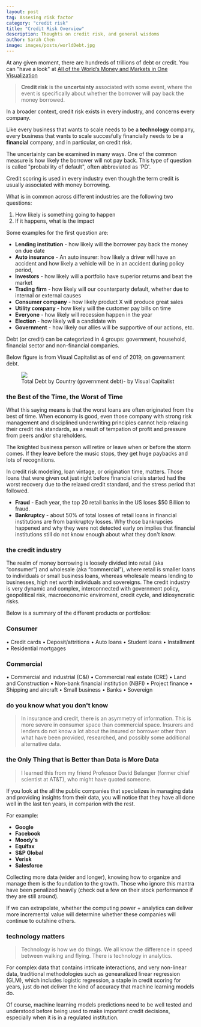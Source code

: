 ```yaml
---
layout: post
tag: Assesing risk factor
category: "credit risk"
title: "Credit Risk Overview"
description: Thoughts on credit risk, and general wisdoms
author: Sarah Chen
image: images/posts/worldDebt.jpg
---
```


At any given moment, there are hundreds of trillions of debt or credit.  You can "have a look" at [All of the World’s Money and Markets in One Visualization](https://money.visualcapitalist.com/worlds-money-markets-one-visualization-2017/)


> **Credit risk** is the **uncertainty** associated with some event, where the event is specifically about whether the borrower will pay back the money borrowed.  

In a broader context, credit risk exists in every industry, and concerns every company.  

Like every business that wants to scale needs to be a **technology** company, every business that wants to scale succesfully financially needs to be a **financial** company, and in particular, on credit risk.  


The uncertainty can be examined in many ways.  One of the common measure is how likely the borrower will not pay back.  This type of question is called "probability of default", often abbreviated as 'PD'.

Credit scoring is used in every industry even though the term credit is usually associated with money borrowing.   

What is in common across different industries are the following two questions:
1.  How likely is something going to happen
2.  If it happens, what is the impact


Some examples for the first question are:
* **Lending institution** -  how likely will the borrower pay back the money on due date
* **Auto insurance** -  An auto insurer:  how likely a driver will have an accident and how likely a vehicle will be in an accident during policy period,
* **Investors** -  how likely will a portfolio have superior returns and beat the market
* **Trading firm** -  how likely will our counterparty default, whether due to internal or external causes 
* **Consumer company** -  how likely product X will produce great sales
* **Utility company** -  how likely will the customer pay bills on time
* **Everyone** -  how likely will recession happen in the year
* **Election** -  how likely will a candidate win
* **Government** -  how likely our allies will be supportive of our actions, etc.

Debt (or credit) can be categorized in 4 groups: government, household, financial sector and non-financial companies. 

Below figure is from Visual Capitalist as of end of 2019, on governament debt. 
<figure>
  <img src="{{ "/images/posts/worldDebt.jpg" | relative_url }}">
  <figcaption>Total Debt by Country (government debt)- by Visual Capitalist</figcaption>
</figure>


### the Best of the Time, the Worst of Time


What this saying means is that the worst loans are often originated from the best of time.  When economy is good, even those company with strong risk management and disciplined underwriting principles cannot help relaxing their credit risk standards, as a result of tempation of profit and pressure from peers and/or shareholders.  

The knighted business person will retire or leave when or before the storm comes.  If they leave before the music stops, they get huge paybacks and lots of recognitions. 

In credit risk modeling, loan vintage, or origination time, matters.  Those loans that were given out just right before financial crisis started had the worst recovery due to the relaxed credit standard, and the stress period that followed.


* **Fraud** - Each year, the top 20 retail banks in the US loses $50 Billion to fraud. 
* **Bankruptcy** - about 50% of total losses of retail loans in financial institutions are from bankruptcy losses.   Why those bankrupcies happened and why they were not detected early on implies that financial institutions still do not know enough about what they don't know.

### the credit industry

The realm of money borrowing is loosely divided into retail (aka “consumer”) and wholesale (aka “commercial”), where retail is smaller loans to individuals or small business loans, whereas wholesale means lending to businesses, high net worth individuals and sovereigns.   The credit industry is very dynamic and complex, interconnected with government policy, geopolitical risk, macroeconomic enviroment, credit cycle, and idiosyncratic risks. 

Below is a summary of the different products or portfolios: 
### Consumer ###
•	Credit cards
•	Deposit/attritions
•	Auto loans
•	Student loans
•	Installment
•	Residential mortgages
### Commercial
•	Commercial and industrial (C&I)
•	Commercial real estate (CRE)
•	Land and Construction
•	Non-bank financial institution (NBFI)
•	Project finance
•	Shipping and aircraft
•	Small business
•	Banks
•	Sovereign


### do you know what you don't know

> In insurance and credit, there is an asymmetry of information. This is more severe in consumer space than commercial space.  Insurers and lenders do not know a lot about the insured or borrower other than what have been provided, researched, and possibly some additional alternative data.   

### the Only Thing that is Better than Data is More Data

> I learned this from my friend Professor David Belanger (former chief scientist at AT&T), who might have quoted someone.  

If you look at the all the public companies that specializes in managing data and providing insights from their data, you will notice that they have all done well in the last ten years, in comparion with the rest. 

For example:
* **Google** 
* **Facebook**
* **Moody's**
* **Equifax**
* **S&P Global**
* **Verisk**
* **Salesforce** 

Collecting more data (wider and longer), knowing how to organize and manage them is the foundation to the growth.   Those who ignore this mantra have been penalized heavily (check out a few on their stock performance if they are still around). 

If we can extrapolate, whether the computing power + analytics can deliver more incremental value will determine whether these companies will continue to outshine others.  

### technology matters

> Technology is how we do things.   We all know the difference in speed between walking and flying.   There is technology in analytics. 

For complex data that contains intricate interactions, and very non-linear data, traditional methodologies such as genearalized linear regression (GLM), which includes logistic regression, a staple in credit scoring for years, just do not deliver the kind of accuracy that machine learning models do.   

Of course, machine learning models predictions need to be well tested and understood before being used to make important credit decisions, especially when it is in a regulated institution.  

